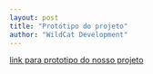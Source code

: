 ```yaml
---
layout: post
title: "Protótipo do projeto"
author: "WildCat Development"
---
```


[link para prototipo do nosso projeto](https://marvelapp.com/project/3920583/)